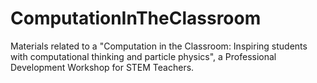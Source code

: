 # ComputationInTheClassroom
Materials related to a "Computation in the Classroom: Inspiring students with computational thinking and particle physics", a Professional Development Workshop for STEM Teachers.
